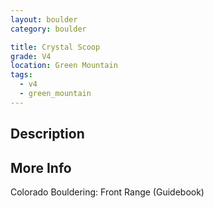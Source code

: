 ```yaml
---
layout: boulder
category: boulder

title: Crystal Scoop
grade: V4
location: Green Mountain
tags:
  - v4
  - green_mountain
---
```


## Description


## More Info
Colorado Bouldering: Front Range (Guidebook)
